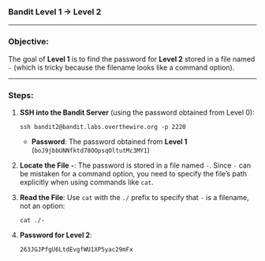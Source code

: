 ### Bandit Level 1 → Level 2

---

### Objective:
The goal of **Level 1** is to find the password for **Level 2** stored in a file named `-` (which is tricky because the filename looks like a command option).

---

### Steps:

1. **SSH into the Bandit Server** (using the password obtained from Level 0):

    ```
    ssh bandit2@bandit.labs.overthewire.org -p 2220
    ```
    - **Password**: The password obtained from **Level 1** (`boJ9jbbUNNfktd78OOpsqOltutMc3MY1`)

2. **Locate the File `-`**:
    The password is stored in a file named `-`. Since `-` can be mistaken for a command option, you need to specify the file’s path explicitly when using commands like `cat`.

3. **Read the File**:
    Use `cat` with the `./` prefix to specify that `-` is a filename, not an option:

    ```
    cat ./-
    ```

4. **Password for Level 2**:
    ```
    263JGJPfgU6LtdEvgfWU1XP5yac29mFx
    ```

 

